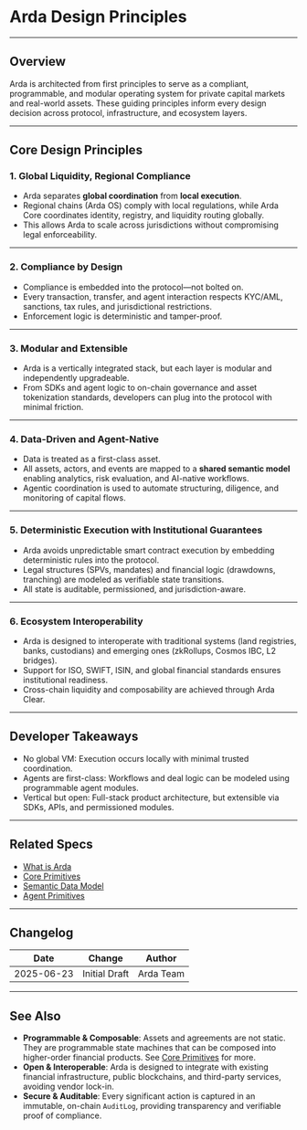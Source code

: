 # Arda Design Principles

---

## Overview

Arda is architected from first principles to serve as a compliant, programmable, and modular operating system for private capital markets and real-world assets. These guiding principles inform every design decision across protocol, infrastructure, and ecosystem layers.

---

## Core Design Principles

### 1. Global Liquidity, Regional Compliance

- Arda separates **global coordination** from **local execution**.
- Regional chains (Arda OS) comply with local regulations, while Arda Core coordinates identity, registry, and liquidity routing globally.
- This allows Arda to scale across jurisdictions without compromising legal enforceability.

---

### 2. Compliance by Design

- Compliance is embedded into the protocol—not bolted on.
- Every transaction, transfer, and agent interaction respects KYC/AML, sanctions, tax rules, and jurisdictional restrictions.
- Enforcement logic is deterministic and tamper-proof.

---

### 3. Modular and Extensible

- Arda is a vertically integrated stack, but each layer is modular and independently upgradeable.
- From SDKs and agent logic to on-chain governance and asset tokenization standards, developers can plug into the protocol with minimal friction.

---

### 4. Data-Driven and Agent-Native

- Data is treated as a first-class asset.
- All assets, actors, and events are mapped to a **shared semantic model** enabling analytics, risk evaluation, and AI-native workflows.
- Agentic coordination is used to automate structuring, diligence, and monitoring of capital flows.

---

### 5. Deterministic Execution with Institutional Guarantees

- Arda avoids unpredictable smart contract execution by embedding deterministic rules into the protocol.
- Legal structures (SPVs, mandates) and financial logic (drawdowns, tranching) are modeled as verifiable state transitions.
- All state is auditable, permissioned, and jurisdiction-aware.

---

### 6. Ecosystem Interoperability

- Arda is designed to interoperate with traditional systems (land registries, banks, custodians) and emerging ones (zkRollups, Cosmos IBC, L2 bridges).
- Support for ISO, SWIFT, ISIN, and global financial standards ensures institutional readiness.
- Cross-chain liquidity and composability are achieved through Arda Clear.

---

## Developer Takeaways

- No global VM: Execution occurs locally with minimal trusted coordination.
- Agents are first-class: Workflows and deal logic can be modeled using programmable agent modules.
- Vertical but open: Full-stack product architecture, but extensible via SDKs, APIs, and permissioned modules.

---

## Related Specs

- [What is Arda](what-is-arda.md)
- [Core Primitives](../primitives/core-primitives.md)
- [Semantic Data Model](../middleware/sdk.md)
- [Agent Primitives](../primitives/agent-primitives.md)

---

## Changelog

| Date       | Change           | Author       |
|------------|------------------|--------------|
| 2025-06-23 | Initial Draft    | Arda Team    |

---

## See Also

- **Programmable & Composable**: Assets and agreements are not static. They are programmable state machines that can be composed into higher-order financial products. See [Core Primitives](../primitives/core-primitives.md) for more.
- **Open & Interoperable**: Arda is designed to integrate with existing financial infrastructure, public blockchains, and third-party services, avoiding vendor lock-in.
- **Secure & Auditable**: Every significant action is captured in an immutable, on-chain `AuditLog`, providing transparency and verifiable proof of compliance.
